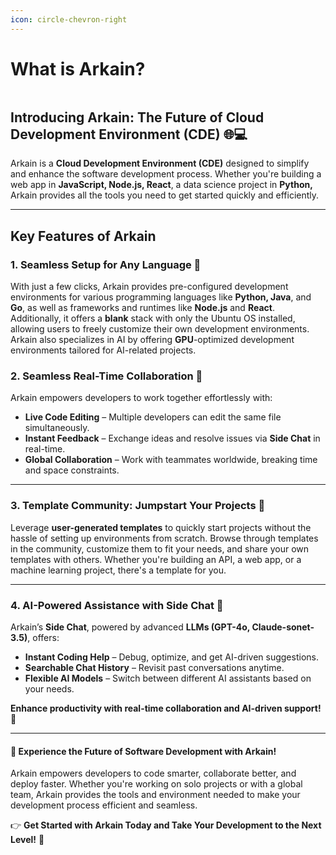 ```yaml
---
icon: circle-chevron-right
---
```


# What is Arkain?

<figure><img src="../.gitbook/assets/02014-ezgif.com-video-to-gif-converter.gif" alt=""><figcaption></figcaption></figure>

## Introducing Arkain: The Future of **Cloud Development Environment (CDE)** 🌐💻

Arkain is a **Cloud Development Environment (CDE)** designed to simplify and enhance the software development process. Whether you're building a web app in **JavaScript, Node.js, React**, a data science project in **Python,** Arkain provides all the tools you need to get started quickly and efficiently.

***

## **Key Features of Arkain**

### 1. **Seamless Setup for Any Language 🚀**

With just a few clicks, Arkain provides pre-configured development environments for various programming languages like **Python, Java**, and **Go**, as well as frameworks and runtimes like **Node.js** and **React**. \
Additionally, it offers a **blank** stack with only the Ubuntu OS installed, allowing users to freely customize their own development environments. \
Arkain also specializes in AI by offering **GPU**-optimized development environments tailored for AI-related projects.

### 2.  **Seamless Real-Time Collaboration** 🤝

Arkain empowers developers to work together effortlessly with:

* **Live Code Editing** – Multiple developers can edit the same file simultaneously.
* **Instant Feedback** – Exchange ideas and resolve issues via **Side Chat** in real-time.
* **Global Collaboration** – Work with teammates worldwide, breaking time and space constraints.

***

### 3. **Template Community: Jumpstart Your Projects 🌟**

Leverage **user-generated templates** to quickly start projects without the hassle of setting up environments from scratch. Browse through templates in the community, customize them to fit your needs, and share your own templates with others. Whether you're building an API, a web app, or a machine learning project, there's a template for you.

***

### 4. **AI-Powered Assistance with Side Chat** 🤖

Arkain’s **Side Chat**, powered by advanced **LLMs (GPT-4o, Claude-sonet-3.5)**, offers:

* **Instant Coding Help** – Debug, optimize, and get AI-driven suggestions.
* **Searchable Chat History** – Revisit past conversations anytime.
* **Flexible AI Models** – Switch between different AI assistants based on your needs.

**Enhance productivity with real-time collaboration and AI-driven support!** 🚀

***

#### 🌟 **Experience the Future of Software Development with Arkain!**

Arkain empowers developers to code smarter, collaborate better, and deploy faster. Whether you're working on solo projects or with a global team, Arkain provides the tools and environment needed to make your development process efficient and seamless.

👉 **Get Started with Arkain Today and Take Your Development to the Next Level!** 🚀
